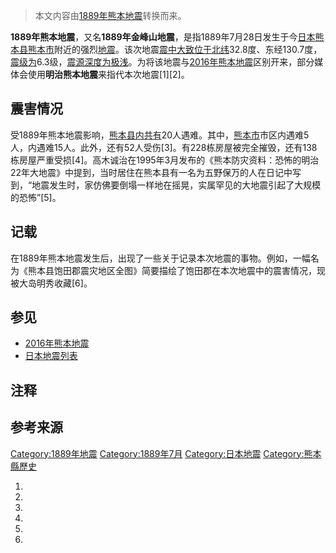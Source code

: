 > 本文内容由[1889年熊本地震](https://zh.wikipedia.org/wiki/1889年熊本地震)转换而来。


**1889年熊本地震**，又名**1889年金峰山地震**，是指1889年7月28日发生于今[日本](../Page/日本.md "wikilink")[熊本县](https://zh.wikipedia.org/wiki/熊本县 "wikilink")[熊本市](../Page/熊本市.md "wikilink")附近的强烈[地震](../Page/地震.md "wikilink")。该次地震[震中大致位于北纬](https://zh.wikipedia.org/wiki/震中 "wikilink")32.8度、东经130.7度，[震级为](https://zh.wikipedia.org/wiki/震级 "wikilink")6.3级，[震源深度为极浅](https://zh.wikipedia.org/wiki/震源深度 "wikilink")。为将该地震与[2016年熊本地震](../Page/2016年熊本地震.md "wikilink")区别开来，部分媒体会使用**明治熊本地震**来指代本次地震\[1\]\[2\]。

## 震害情况

受1889年熊本地震影响，[熊本县内共有](https://zh.wikipedia.org/wiki/熊本县 "wikilink")20人遇难。其中，[熊本市](../Page/熊本市.md "wikilink")市区内遇难5人，内遇难15人。此外，还有52人受伤\[3\]。有228栋房屋被完全摧毁，还有138栋房屋严重受损\[4\]。高木诚治在1995年3月发布的《熊本防灾资料：恐怖的明治22年大地震》中提到，当时居住在熊本县有一名为五野保万的人在日记中写到，“地震发生时，家仿佛要倒塌一样地在摇晃，实属罕见的大地震引起了大规模的恐怖”\[5\]。

## 记载

在1889年熊本地震发生后，出现了一些关于记录本次地震的事物。例如，一幅名为《熊本县饱田郡震灾地区全图》简要描绘了饱田郡在本次地震中的震害情况，现被大岛明秀收藏\[6\]。

## 参见

  - [2016年熊本地震](../Page/2016年熊本地震.md "wikilink")
  - [日本地震列表](../Page/日本地震列表.md "wikilink")

## 注释

<references group="註" />

## 参考来源

[Category:1889年地震](https://zh.wikipedia.org/wiki/Category:1889年地震 "wikilink") [Category:1889年7月](https://zh.wikipedia.org/wiki/Category:1889年7月 "wikilink") [Category:日本地震](https://zh.wikipedia.org/wiki/Category:日本地震 "wikilink") [Category:熊本縣歷史](https://zh.wikipedia.org/wiki/Category:熊本縣歷史 "wikilink")

1.
2.
3.
4.
5.
6.
